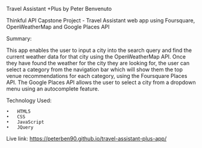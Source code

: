 Travel Assistant +Plus by Peter Benvenuto

Thinkful API Capstone Project - Travel Assistant web app using Foursquare, OpenWeatherMap and Google Places API

Summary:

This app enables the user to input a city into the search query and find the current weather data for that city using the OpenWeatherMap API. Once they have found the weather for the city
they are looking for, the user can select a category from the navigation bar which will show them the top venue recommendations for each category, using the Foursquare Places API. The
Google Places API allows the user to select a city from a dropdown menu using an autocomplete feature.

Technology Used:

	•	HTML5
	•	CSS
	•	JavaScript
	•	JQuery

Live link: https://peterben90.github.io/travel-assistant-plus-app/

